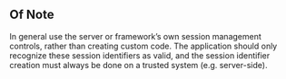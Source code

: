 ## Of Note

In general use the server or framework’s own session management controls, rather than creating custom code. The application should only recognize these session identifiers as valid, and the session identifier creation must always be done on a trusted system (e.g. server-side).
